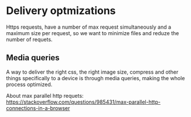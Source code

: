 # Delivery optmizations

Https requests, have a number of max request simultaneously and a maximum size per request, so we want to minimize files and reduze the number of requets.

## Media queries

A way to deliver the right css, the right image size, compress and other things specifically to a device is through media queries, making the whole process optimized.

About max parallel http requets:
https://stackoverflow.com/questions/985431/max-parallel-http-connections-in-a-browser